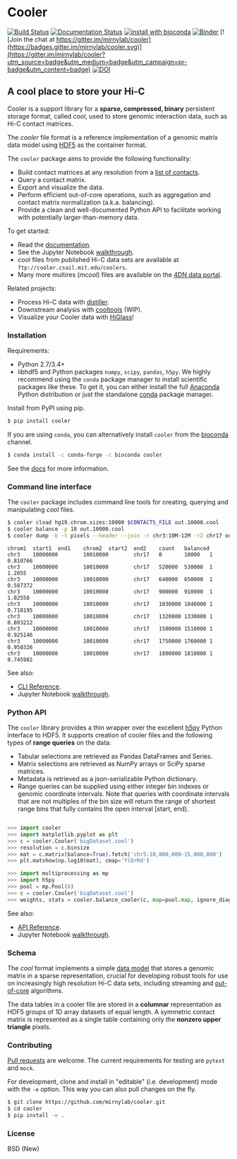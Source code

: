 # Cooler

[![Build Status](https://travis-ci.org/mirnylab/cooler.svg?branch=master)](https://travis-ci.org/mirnylab/cooler)
[![Documentation Status](https://readthedocs.org/projects/cooler/badge/?version=latest)](http://cooler.readthedocs.org/en/latest/)
[![install with bioconda](https://img.shields.io/badge/install%20with-bioconda-brightgreen.svg?style=flat-square)](http://bioconda.github.io/recipes/cooler/README.html)
[![Binder](http://mybinder.org/badge.svg)](https://github.com/mirnylab/cooler-binder)
[![Join the chat at https://gitter.im/mirnylab/cooler](https://badges.gitter.im/mirnylab/cooler.svg)](https://gitter.im/mirnylab/cooler?utm_source=badge&utm_medium=badge&utm_campaign=pr-badge&utm_content=badge)
[![DOI](https://zenodo.org/badge/49553222.svg)](https://zenodo.org/badge/latestdoi/49553222)

## A cool place to store your Hi-C

Cooler is a support library for a **sparse, compressed, binary** persistent storage format, called _cool_, used to store genomic interaction data, such as Hi-C contact matrices. 

The _cooler_ file format is a reference implementation of a genomic matrix data model using [HDF5](https://en.wikipedia.org/wiki/Hierarchical_Data_Format) as the container format.

The `cooler` package aims to provide the following functionality:

- Build contact matrices at any resolution from a [list of contacts](https://github.com/4dn-dcic/pairix).
- Query a contact matrix.
- Export and visualize the data.
- Perform efficient out-of-core operations, such as aggregation and contact matrix normalization (a.k.a. balancing).
- Provide a clean and well-documented Python API to facilitate working with potentially larger-than-memory data.

To get started:

- Read the [documentation](http://cooler.readthedocs.org/en/latest/).
- See the Jupyter Notebook [walkthrough](https://github.com/mirnylab/cooler-binder).
- _cool_ files from published Hi-C data sets are available at `ftp://cooler.csail.mit.edu/coolers`.
- Many more multires (_mcool_) files are available on the [4DN data portal](https://data.4dnucleome.org/visualization/index).

Related projects:

- Process Hi-C data with [distiller](https://github.com/mirnylab/distiller).
- Downstream analysis with [cooltools](https://github.com/mirnylab/cooltools) (WIP).
- Visualize your Cooler data with [HiGlass](http://higlass.io)!


### Installation

Requirements:

- Python 2.7/3.4+
- libhdf5 and Python packages `numpy`, `scipy`, `pandas`, `h5py`. We highly recommend using the `conda` package manager to install scientific packages like these. To get it, you can either install the full [Anaconda](https://www.continuum.io/downloads) Python distribution or just the standalone [conda](http://conda.pydata.org/miniconda.html) package manager.

Install from PyPI using pip.
```sh
$ pip install cooler
```

If you are using `conda`, you can alternatively install `cooler` from the [bioconda](https://bioconda.github.io/index.html) channel.
```sh
$ conda install -c conda-forge -c bioconda cooler
```

See the [docs](http://cooler.readthedocs.org/en/latest/) for more information.


### Command line interface

The `cooler` package includes command line tools for creating, querying and manipulating _cool_ files.

```bash
$ cooler cload hg19.chrom.sizes:10000 $CONTACTS_FILE out.10000.cool
$ cooler balance -p 10 out.10000.cool
$ cooler dump -b -t pixels --header --join -r chr3:10M-12M -r2 chr17 out.10000.cool | head
```

```
chrom1  start1  end1    chrom2  start2  end2    count   balanced
chr3    10000000        10010000        chr17   0       10000   1       0.810766
chr3    10000000        10010000        chr17   520000  530000  1       1.2055
chr3    10000000        10010000        chr17   640000  650000  1       0.587372
chr3    10000000        10010000        chr17   900000  910000  1       1.02558
chr3    10000000        10010000        chr17   1030000 1040000 1       0.718195
chr3    10000000        10010000        chr17   1320000 1330000 1       0.803212
chr3    10000000        10010000        chr17   1500000 1510000 1       0.925146
chr3    10000000        10010000        chr17   1750000 1760000 1       0.950326
chr3    10000000        10010000        chr17   1800000 1810000 1       0.745982
```

See also:

- [CLI Reference](http://cooler.readthedocs.io/en/latest/cli.html).
- Jupyter Notebook [walkthrough](https://nbviewer.jupyter.org/github/mirnylab/cooler-binder/blob/master/cooler_cli.ipynb).

### Python API

The `cooler` library provides a thin wrapper over the excellent [h5py](http://docs.h5py.org/en/latest/) Python interface to HDF5. It supports creation of cooler files and the following types of **range queries** on the data:

- Tabular selections are retrieved as Pandas DataFrames and Series.
- Matrix  selections are retrieved as NumPy arrays or SciPy sparse matrices.
- Metadata is retrieved as a json-serializable Python dictionary.
- Range queries can be supplied using either integer bin indexes or genomic coordinate intervals. Note that queries with coordinate intervals that are not multiples of the bin size will return the range of shortest range bins that fully contains the open interval [start, end).

```python

>>> import cooler
>>> import matplotlib.pyplot as plt
>>> c = cooler.Cooler('bigDataset.cool')
>>> resolution = c.binsize
>>> mat = c.matrix(balance=True).fetch('chr5:10,000,000-15,000,000')
>>> plt.matshow(np.log10(mat), cmap='YlOrRd')
```

```python
>>> import multiprocessing as mp
>>> import h5py
>>> pool = mp.Pool(8)
>>> c = cooler.Cooler('bigDataset.cool')
>>> weights, stats = cooler.balance_cooler(c, map=pool.map, ignore_diags=3, min_nnz=10)
```

See also:

- [API Reference](http://cooler.readthedocs.io/en/latest/api.html).
- Jupyter Notebook [walkthrough](https://nbviewer.jupyter.org/github/mirnylab/cooler-binder/blob/master/cooler_api.ipynb).

### Schema

The _cool_ format implements a simple [data model](http://cooler.readthedocs.io/en/latest/schema.html) that stores a genomic matrix in a sparse representation, crucial for developing robust tools for use on increasingly high resolution Hi-C data sets, including streaming and [out-of-core](https://en.wikipedia.org/wiki/Out-of-core_algorithm) algorithms.

The data tables in a cooler file are stored in a **columnar** representation as HDF5 groups of 1D array datasets of equal length. A symmetric contact matrix is represented as a single table containing only the **nonzero upper triangle** pixels.


### Contributing

[Pull requests](https://akrabat.com/the-beginners-guide-to-contributing-to-a-github-project/) are welcome. The current requirements for testing are `pytest` and `mock`.

For development, clone and install in "editable" (i.e. development) mode with the `-e` option. This way you can also pull changes on the fly.
```sh
$ git clone https://github.com/mirnylab/cooler.git
$ cd cooler
$ pip install -e .
```

### License

BSD (New)
